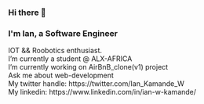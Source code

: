 ### Hi there 👋

<h3>I'm Ian, a Software Engineer</h3>
IOT && Roobotics enthusiast.<br>
I’m currently a student @ ALX-AFRICA</br>
I’m currently working on AirBnB_clone(v1) project</br>
Ask me about web-development</br>
My twitter handle: https://twitter.com/Ian_Kamande_W </br>
My linkedin: https://www.linkedin.com/in/ian-w-kamande/ </br></br>
